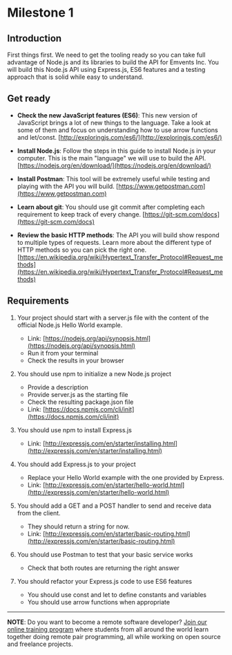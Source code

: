 # Milestone 1

## Introduction
First things first. We need to get the tooling ready so you can take full advantage of Node.js and its libraries to build the API for Emvents Inc. You will build this Node.js API using Express.js, ES6 features and a testing approach that is solid while easy to understand.

## Get ready

- **Check the new JavaScript features (ES6)**:
This new version of JavaScript brings a lot of new things to the language. Take a look at some of them and focus on understanding how to use arrow functions and let/const. [http://exploringjs.com/es6/](http://exploringjs.com/es6/)

- **Install Node.js**:
Follow the steps in this guide to install Node.js in your computer. This is the main "language" we will use to build the API. [https://nodejs.org/en/download/](https://nodejs.org/en/download/)

- **Install Postman**:
This tool will be extremely useful while testing and playing with the API you will build.
[https://www.getpostman.com](https://www.getpostman.com)

- **Learn about git**:
You should use git commit after completing each requirement to keep track of every change.
[https://git-scm.com/docs](https://git-scm.com/docs)

- **Review the basic HTTP methods**:
The API you will build show respond to multiple types of requests. Learn more about the different type of HTTP methods so you can pick the right one.
[https://en.wikipedia.org/wiki/Hypertext_Transfer_Protocol#Request_methods](https://en.wikipedia.org/wiki/Hypertext_Transfer_Protocol#Request_methods)

## Requirements

1. Your project  should start with a server.js file with the content of the official Node.js Hello World example.
   - Link: [https://nodejs.org/api/synopsis.html](https://nodejs.org/api/synopsis.html)
   - Run it from your terminal
   - Check the results in your browser

2. You should use npm to initialize a new Node.js project
   - Provide a description
   - Provide server.js as the starting file
   - Check the resulting package.json file
   - Link: [https://docs.npmjs.com/cli/init](https://docs.npmjs.com/cli/init)

3. You should use npm to install Express.js
   - Link: [http://expressjs.com/en/starter/installing.html](http://expressjs.com/en/starter/installing.html)

4. You should add Express.js to your project
   - Replace your Hello World example with the one provided by Express.
   - Link: [http://expressjs.com/en/starter/hello-world.html](http://expressjs.com/en/starter/hello-world.html)

5. You should add a GET and a POST handler to send and receive data from the client.
   - They should return a string for now.
   - Link: [http://expressjs.com/en/starter/basic-routing.html](http://expressjs.com/en/starter/basic-routing.html)

6. You should use Postman to test that your basic service works
   - Check that both routes are returning the right answer

7. You should refactor your Express.js code to use ES6 features
   - You should use const and let to define constants and variables
   - You should use arrow functions when appropriate

---

**NOTE**: Do you want to become a remote software developer? [Join our online training program](http://www.microverse.org/) where students from all around the world learn together doing remote pair programming, all while working on open source and freelance projects.

